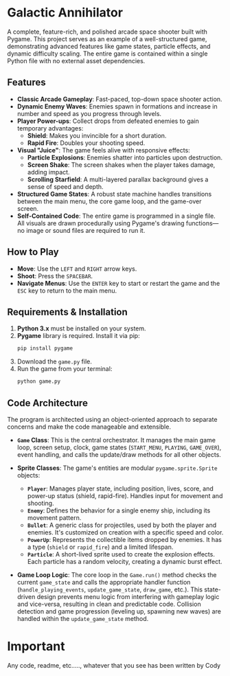 # Galactic Annihilator

A complete, feature-rich, and polished arcade space shooter built with Pygame. This project serves as an example of a well-structured game, demonstrating advanced features like game states, particle effects, and dynamic difficulty scaling. The entire game is contained within a single Python file with no external asset dependencies.



## Features

*   **Classic Arcade Gameplay**: Fast-paced, top-down space shooter action.
*   **Dynamic Enemy Waves**: Enemies spawn in formations and increase in number and speed as you progress through levels.
*   **Player Power-ups**: Collect drops from defeated enemies to gain temporary advantages:
    *   **Shield**: Makes you invincible for a short duration.
    *   **Rapid Fire**: Doubles your shooting speed.
*   **Visual "Juice"**: The game feels alive with responsive effects:
    *   **Particle Explosions**: Enemies shatter into particles upon destruction.
    *   **Screen Shake**: The screen shakes when the player takes damage, adding impact.
    *   **Scrolling Starfield**: A multi-layered parallax background gives a sense of speed and depth.
*   **Structured Game States**: A robust state machine handles transitions between the main menu, the core game loop, and the game-over screen.
*   **Self-Contained Code**: The entire game is programmed in a single file. All visuals are drawn procedurally using Pygame's drawing functions—no image or sound files are required to run it.

## How to Play

*   **Move**: Use the `LEFT` and `RIGHT` arrow keys.
*   **Shoot**: Press the `SPACEBAR`.
*   **Navigate Menus**: Use the `ENTER` key to start or restart the game and the `ESC` key to return to the main menu.

## Requirements & Installation

1.  **Python 3.x** must be installed on your system.
2.  **Pygame** library is required. Install it via pip:
    ```bash
    pip install pygame
    ```
3.  Download the `game.py` file.
4.  Run the game from your terminal:
    ```bash
    python game.py
    ```

## Code Architecture

The program is architected using an object-oriented approach to separate concerns and make the code manageable and extensible.

*   **`Game` Class**: This is the central orchestrator. It manages the main game loop, screen setup, clock, game states (`START_MENU`, `PLAYING`, `GAME_OVER`), event handling, and calls the update/draw methods for all other objects.

*   **Sprite Classes**: The game's entities are modular `pygame.sprite.Sprite` objects:
    *   **`Player`**: Manages player state, including position, lives, score, and power-up status (shield, rapid-fire). Handles input for movement and shooting.
    *   **`Enemy`**: Defines the behavior for a single enemy ship, including its movement pattern.
    *   **`Bullet`**: A generic class for projectiles, used by both the player and enemies. It's customized on creation with a specific speed and color.
    *   **`PowerUp`**: Represents the collectible items dropped by enemies. It has a type (`shield` or `rapid_fire`) and a limited lifespan.
    *   **`Particle`**: A short-lived sprite used to create the explosion effects. Each particle has a random velocity, creating a dynamic burst effect.

*   **Game Loop Logic**: The core loop in the `Game.run()` method checks the current `game_state` and calls the appropriate handler function (`handle_playing_events`, `update_game_state`, `draw_game`, etc.). This state-driven design prevents menu logic from interfering with gameplay logic and vice-versa, resulting in clean and predictable code. Collision detection and game progression (leveling up, spawning new waves) are handled within the `update_game_state` method.

# Important

Any code, readme, etc....., whatever that you see has been written by Cody
